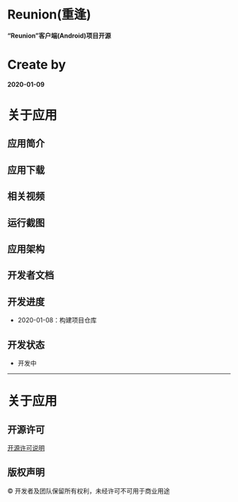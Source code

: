 # Reunion(重逢)
**“Reunion”客户端(Android)项目开源**
# Create by
**2020-01-09**
# 关于应用
## 应用简介
## 应用下载
## 相关视频
## 运行截图
## 应用架构
## 开发者文档
## 开发进度
* 2020-01-08：构建项目仓库
## 开发状态
* 开发中
****
# 关于应用
## 开源许可
[开源许可说明](https://github.com/CappuccinoZero/Reunion/blob/master/LICENSE)
## 版权声明
© 开发者及团队保留所有权利，未经许可不可用于商业用途

